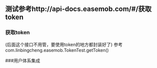 ## 测试参考http://api-docs.easemob.com/#/获取token
### 获取token
(后面这个接口不用管，要使用token的地方都封装好了)
参考 com.linbingcheng.easemob.TokenTest.getToken()

###用户体系集成